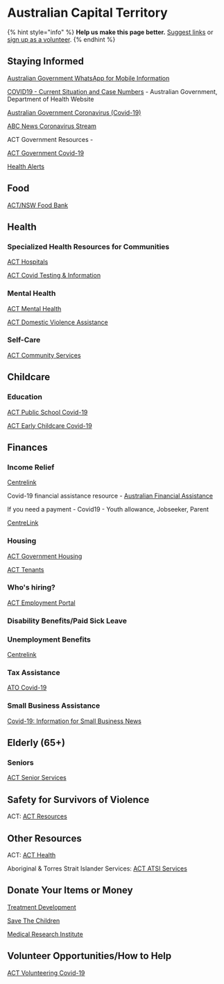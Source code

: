 # Australian Capital Territory

{% hint style="info" %}
**Help us make this page better.** [Suggest links](https://forms.gle/ykTSst9uoWceo5fn8%20) or [sign up as a volunteer](https://forms.gle/8z7yuJyz1m76y4Hi8).
{% endhint %}

## Staying Informed

[Australian Government WhatsApp for Mobile Information](http://aus.gov.au/whatsapp)

[COVID19 - Current Situation and Case Numbers](https://www.health.gov.au/news/health-alerts/novel-coronavirus-2019-ncov-health-alert/coronavirus-covid-19-current-situation-and-case-numbers) - Australian Government, Department of Health Website

[Australian Government Coronavirus \(Covid-19\)](https://www.australia.gov.au/?fbclid=IwAR1COwNeE_R1-IIlGFaLPFu0RQLDmefFrwvkTtD3pJpRNKxzLAA2WsrZ6VY)

[ABC News Coronavirus Stream](https://www.abc.net.au/news/story-streams/coronavirus/)

ACT Government Resources -

[ACT Government Covid-19](https://www.covid19.act.gov.au/)

[Health Alerts](https://www.health.gov.au/news/health-alerts/novel-coronavirus-2019-ncov-health-alert)

## Food

[ACT/NSW Food Bank](https://www.foodbank.org.au/news/nsw-act/?state=vic)

## Health

### Specialized Health Resources for Communities

[ACT Hospitals](https://www.accesscanberra.act.gov.au/app/answers/detail/a_id/1859/~/hospitals-in-canberra)

[ACT Covid Testing & Information](https://www.covid19.act.gov.au/protecting-yourself-and-others/getting-tested)

### Mental Health

[ACT Mental Health](https://health.act.gov.au/services/mental-health)

[ACT Domestic Violence Assistance](https://dvcs.org.au/)

### Self-Care

[ACT Community Services](https://www.communityservices.act.gov.au/childdevelopmentservice/2-3-years/movement/development-of-self-care)

## Childcare

### Education

[ACT Public School Covid-19](https://www.education.act.gov.au/public-school-life/information-on-novel-coronavirus-covid-19)

[ACT Early Childcare Covid-19](https://www.education.act.gov.au/early-childhood/the-acts-early-childhood-education-and-care-sector)

## Finances

### Income Relief

[Centrelink](https://www.centrelink.gov.au/)

Covid-19 financial assistance resource - [Australian Financial Assistance](https://moneysmart.gov.au/covid-19-financial-assistance)

If you need a payment - Covid19 - Youth allowance, Jobseeker, Parent

[CentreLink](https://www.servicesaustralia.gov.au/individuals/subjects/affected-coronavirus-covid-19/if-you-need-payment-coronavirus-covid-19)

### Housing

[ACT Government Housing](https://www.communityservices.act.gov.au/hcs)

[ACT Tenants](https://www.accesscanberra.act.gov.au/app/answers/detail/a_id/77/~/residential-tenancies)

### Who's hiring?

[ACT Employment Portal](https://www.cmtedd.act.gov.au/employment-framework/novel-coronavirus-covid-19-advice-for-actps-employees-and-managers)

### Disability Benefits/Paid Sick Leave

### Unemployment Benefits

[Centrelink](https://www.centrelink.gov.au/)

### Tax Assistance

[ATO Covid-19](https://www.ato.gov.au/individuals/dealing-with-disasters/in-detail/specific-disasters/covid-19/)

### Small Business Assistance

[Covid-19: Information for Small Business News](http://www.ato.gov.au/)

## Elderly \(65+\)

### Seniors

[ACT Senior Services](https://www.communityservices.act.gov.au/wac/seniors/ACT_Seniors_Directory/support_services)

## Safety for Survivors of Violence

ACT: [ACT Resources](https://www.communityservices.act.gov.au/women/womens_directory/domestic__and__family_violence)

## Other Resources

ACT: [ACT Health](https://health.act.gov.au/about-our-health-system/novel-coronavirus-covid-19)

Aboriginal & Torres Strait Islander Services: [ACT ATSI Services](https://www.communityservices.act.gov.au/atsia)

## Donate Your Items or Money

[Treatment Development](https://www.rbwhfoundation.com.au/coronavirus-action-fund/)

[Save The Children](https://www.savethechildren.org.au/donate/more-ways-to-give/current-appeals/covid-19-crisis)

[Medical Research Institute](https://www.qimrberghofer.edu.au/coronavirus-donate/)

## Volunteer Opportunities/How to Help

[ACT Volunteering Covid-19](https://www.emergencyvolunteering.com.au/act)


